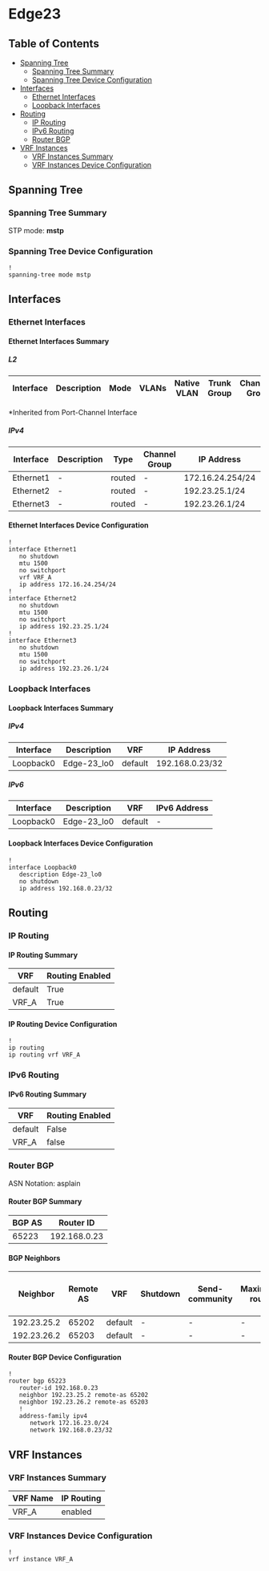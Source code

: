 # Edge23

## Table of Contents

- [Spanning Tree](#spanning-tree)
  - [Spanning Tree Summary](#spanning-tree-summary)
  - [Spanning Tree Device Configuration](#spanning-tree-device-configuration)
- [Interfaces](#interfaces)
  - [Ethernet Interfaces](#ethernet-interfaces)
  - [Loopback Interfaces](#loopback-interfaces)
- [Routing](#routing)
  - [IP Routing](#ip-routing)
  - [IPv6 Routing](#ipv6-routing)
  - [Router BGP](#router-bgp)
- [VRF Instances](#vrf-instances)
  - [VRF Instances Summary](#vrf-instances-summary)
  - [VRF Instances Device Configuration](#vrf-instances-device-configuration)

## Spanning Tree

### Spanning Tree Summary

STP mode: **mstp**

### Spanning Tree Device Configuration

```eos
!
spanning-tree mode mstp
```

## Interfaces

### Ethernet Interfaces

#### Ethernet Interfaces Summary

##### L2

| Interface | Description | Mode | VLANs | Native VLAN | Trunk Group | Channel-Group |
| --------- | ----------- | ---- | ----- | ----------- | ----------- | ------------- |

*Inherited from Port-Channel Interface

##### IPv4

| Interface | Description | Type | Channel Group | IP Address | VRF |  MTU | Shutdown | ACL In | ACL Out |
| --------- | ----------- | -----| ------------- | ---------- | ----| ---- | -------- | ------ | ------- |
| Ethernet1 | - | routed | - | 172.16.24.254/24 | VRF_A | 1500 | False | - | - |
| Ethernet2 | - | routed | - | 192.23.25.1/24 | default | 1500 | False | - | - |
| Ethernet3 | - | routed | - | 192.23.26.1/24 | default | 1500 | False | - | - |

#### Ethernet Interfaces Device Configuration

```eos
!
interface Ethernet1
   no shutdown
   mtu 1500
   no switchport
   vrf VRF_A
   ip address 172.16.24.254/24
!
interface Ethernet2
   no shutdown
   mtu 1500
   no switchport
   ip address 192.23.25.1/24
!
interface Ethernet3
   no shutdown
   mtu 1500
   no switchport
   ip address 192.23.26.1/24
```

### Loopback Interfaces

#### Loopback Interfaces Summary

##### IPv4

| Interface | Description | VRF | IP Address |
| --------- | ----------- | --- | ---------- |
| Loopback0 | Edge-23_lo0 | default | 192.168.0.23/32 |

##### IPv6

| Interface | Description | VRF | IPv6 Address |
| --------- | ----------- | --- | ------------ |
| Loopback0 | Edge-23_lo0 | default | - |

#### Loopback Interfaces Device Configuration

```eos
!
interface Loopback0
   description Edge-23_lo0
   no shutdown
   ip address 192.168.0.23/32
```

## Routing

### IP Routing

#### IP Routing Summary

| VRF | Routing Enabled |
| --- | --------------- |
| default | True |
| VRF_A | True |

#### IP Routing Device Configuration

```eos
!
ip routing
ip routing vrf VRF_A
```

### IPv6 Routing

#### IPv6 Routing Summary

| VRF | Routing Enabled |
| --- | --------------- |
| default | False |
| VRF_A | false |

### Router BGP

ASN Notation: asplain

#### Router BGP Summary

| BGP AS | Router ID |
| ------ | --------- |
| 65223 | 192.168.0.23 |

#### BGP Neighbors

| Neighbor | Remote AS | VRF | Shutdown | Send-community | Maximum-routes | Allowas-in | BFD | RIB Pre-Policy Retain | Route-Reflector Client | Passive | TTL Max Hops |
| -------- | --------- | --- | -------- | -------------- | -------------- | ---------- | --- | --------------------- | ---------------------- | ------- | ------------ |
| 192.23.25.2 | 65202 | default | - | - | - | - | - | - | - | - | - |
| 192.23.26.2 | 65203 | default | - | - | - | - | - | - | - | - | - |

#### Router BGP Device Configuration

```eos
!
router bgp 65223
   router-id 192.168.0.23
   neighbor 192.23.25.2 remote-as 65202
   neighbor 192.23.26.2 remote-as 65203
   !
   address-family ipv4
      network 172.16.23.0/24
      network 192.168.0.23/32
```

## VRF Instances

### VRF Instances Summary

| VRF Name | IP Routing |
| -------- | ---------- |
| VRF_A | enabled |

### VRF Instances Device Configuration

```eos
!
vrf instance VRF_A
```
